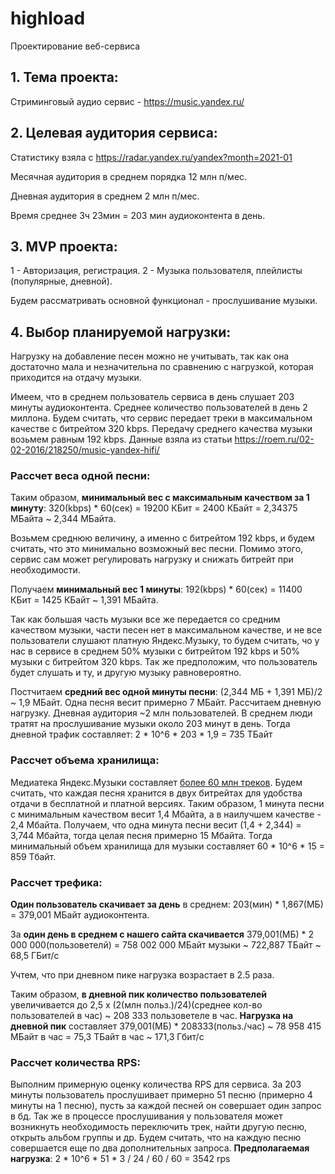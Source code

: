 # highload
Проектирование веб-сервиса

## 1. Тема проекта:
Стриминговый аудио сервис - https://music.yandex.ru/

## 2. Целевая аудитория сервиса:
Статистику взяла с <https://radar.yandex.ru/yandex?month=2021-01>

Месячная аудитория в среднем порядка 12 млн п/мес.

Дневная аудитория в среднем 2 млн п/мес.

Время среднее 3ч 23мин = 203 мин аудиоконтента в день.


## 3. MVP проекта:
 1 - Авторизация, регистрация. 2 - Музыка пользователя, плейлисты (популярные, дневной).  
 
 Будем рассматривать основной функционал - прослушивание музыки.
 

## 4. Выбор планируемой нагрузки:
Нагрузку на добавление песен можно не учитывать, так как она достаточно мала и незначительна по сравнению с нагрузкой, которая приходится на отдачу музыки.

Имеем, что в среднем пользователь сервиса в день слушает 203 минуты аудиоконтента. Среднее количество пользователей в день 2 миллона.
Будем считать, что сервис передает треки в максимальном качестве с битрейтом 320 kbps. Передачу среднего качества музыки возьмем равным 192 kbps.
Данные взяла из статьи <https://roem.ru/02-02-2016/218250/music-yandex-hifi/>

### Рассчет веса одной песни:
Таким образом, **минимальный вес с максимальным качеством за 1 минуту**: 320(kbps) * 60(сек) = 19200 КБит = 2400 КБайт = 2,34375 МБайта ~ 2,344 МБайта.

Возьмем среднюю величину, а именно с битрейтом 192 kbps, и будем считать, что это минимально возможный вес песни. Помимо этого, сервис сам может регулировать нагрузку и снижать битрейт при необходимости.

Получаем **минимальный вес 1 минуты**: 192(kbps) * 60(сек) = 11400 КБит = 1425 КБайт ~ 1,391 МБайта.

Так как большая часть музыки все же передается со средним качеством музыки, части песен нет в максимальном качестве, и не все пользователи слушают платную Яндекс.Музыку, то будем считать, чо у нас в сервисе в среднем 50% музыки с битрейтом 192 kbps и 50% музыки с битрейтом 320 kbps. Так же предположим, что пользователь будет слушать и ту, и другую музыку равновероятно.

Постчитаем **средний вес одной минуты песни**: (2,344 МБ + 1,391 МБ)/2 ~ 1,9 МБайт.
Одна песня весит примерно 7 МБайт.
Рассчитаем дневную нагрузку. Дневная аудитория ~2 млн пользователей. В среднем люди тратят на прослушивание музыки около 203 минут в день. Тогда дневной трафик составляет:
2 * 10^6 * 203 * 1,9 = 735 TБайт

### Рассчет объема хранилища:
Медиатека Яндекс.Музыки составляет [более 60 млн треков](https://vc.ru/media/96460-chislo-podpischikov-yandeks-muzyki-vyroslo-v-tri-raza-za-poltora-goda-i-dostiglo-3-mln "более 60 млн треков"). Будем считать, что каждая песня хранится в двух битрейтах для удобства отдачи в бесплатной и платной версиях. Таким образом, 1 минута песни с минимальным качеством весит 1,4 Мбайта, а в наилучшем качестве - 2,4 Мбайта. Получаем, что одна минута песни весит (1,4 + 2,344) = 3,744 Мбайта, тогда целая песня примерно 15 Мбайта.
Тогда минимальный объем хранилища для музыки составляет 60 * 10^6 * 15 = 859 Тбайт.

### Рассчет трефика:
**Один пользователь скачивает за день** в среднем: 203(мин) * 1,867(МБ) = 379,001 МБайт аудиоконтента.

За **один день в среднем с нашего сайта скачивается** 379,001(МБ) * 2 000 000(пользоветелй) = 758 002 000 МБайт  музыки ~ 722,887 ТБайт ~ 68,5 ГБит/с

Учтем, что при дневном пике нагрузка возрастает в 2.5 раза.

Таким образом, **в дневной пик количество пользователей** увеличивается до 2,5 x (2(млн польз.)/24)(среднее кол-во пользователей в час) ~ 208 333 пользоветеле в час.
**Нагрузка на дневной пик** составляет 379,001(МБ) * 208333(польз./час) ~ 78 958 415 МБайт в час = 75,3 ТБайт в час ~ 171,3 Гбит/с

### Рассчет количества RPS:
Выполним примерную оценку количества RPS для сервиса. За 203 минуты пользователь прослушивает примерно 51 песню (примерно 4 минуты на 1 песню), пусть за каждой песней он совершает один запрос в бд. Так же в процессе прослушивания у пользователя может возникнуть необходимость переключить трек, найти другую песню, открыть альбом группы и др. Будем считать, что на каждую песню совершается еще по два дополнительных запроса. 
**Предполагаемая нагрузка**: 2 * 10^6 * 51 * 3 / 24 / 60 / 60 = 3542 rps
